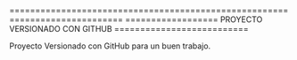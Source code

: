 ============================================================================
================== PROYECTO VERSIONADO CON GITHUB ==========================

Proyecto Versionado con GitHub para un buen trabajo.